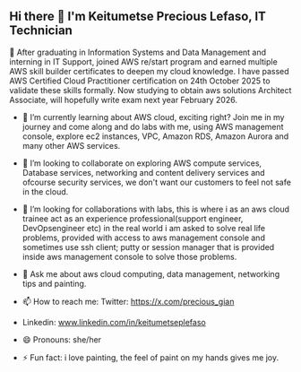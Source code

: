 ## Hi there 👋 I'm Keitumetse Precious Lefaso, IT Technician 

 🔭 After graduating in Information Systems and Data Management and interning in IT Support, joined AWS re/start program and earned multiple AWS skill builder certificates to deepen my cloud knowledge. I have passed  AWS Certified Cloud Practitioner certification on 24th October 2025 to validate these skills formally. Now studying to obtain aws solutions Architect Associate, will hopefully write exam next year February 2026.

- 🌱 I’m currently learning about AWS cloud, exciting right? Join me in my journey and come along and do labs with me, using AWS management console, explore ec2 instances, VPC, Amazon RDS, Amazon Aurora and many other AWS services.
  
- 👯 I’m looking to collaborate on exploring AWS compute services, Database services, networking and content delivery services and ofcourse security services, we don't want our customers to feel not safe in the cloud.
  
- 🤔 I’m looking for collaborations with labs, this is where i as an aws cloud trainee act as an experience professional(support engineer, DevOpsengineer etc)  in the real world i am asked to solve real life problems, provided with access to aws management console and sometimes use ssh client; putty or session manager that is provided inside aws management console to solve those problems.
  
- 💬 Ask me about aws cloud computing, data management, networking tips and painting.
  
- 📫 How to reach me: Twitter: https://x.com/precious_gian
-  Linkedin: www.linkedin.com/in/keitumetseplefaso
  
- 😄 Pronouns: she/her
  
- ⚡ Fun fact: i love painting, the feel of paint on my hands gives me joy.
  
